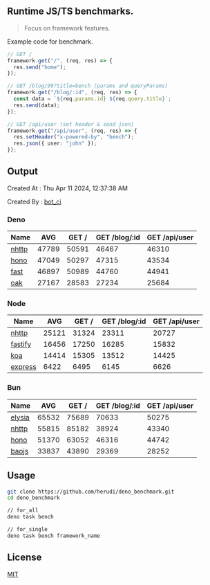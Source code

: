 ## Runtime JS/TS benchmarks.

> Focus on framework features.

Example code for benchmark.
```ts
// GET /
framework.get("/", (req, res) => {
  res.send("home");
});

// GET /blog/99?title=bench (params and queryParams)
framework.get("/blog/:id", (req, res) => {
  const data = `${req.params.id} ${req.query.title}`;
  res.send(data);
});

// GET /api/user (set header & send json)
framework.get("/api/user", (req, res) => {
  res.setHeader("x-powered-by", "bench");
  res.json({ user: "john" });
});
```

## Output
Created At : Thu Apr 11 2024, 12:37:38 AM

Created By : [bot_ci](https://github.com/herudi/deno_benchmarks/commits?author=github-actions%5Bbot%5D)


### Deno
|Name|AVG|GET /|GET /blog/:id|GET /api/user|
|----|----|----|----|----|
|[nhttp](https://github.com/nhttp/nhttp)|47789|50591|46467|46310|
|[hono](https://github.com/honojs/hono)|47049|50297|47315|43534|
|[fast](https://github.com/danteissaias/fast)|46897|50989|44760|44941|
|[oak](https://github.com/oakserver/oak)|27167|28583|27234|25684|
  


### Node
|Name|AVG|GET /|GET /blog/:id|GET /api/user|
|----|----|----|----|----|
|[nhttp](https://github.com/nhttp/nhttp)|25121|31324|23311|20727|
|[fastify](https://github.com/fastify/fastify)|16456|17250|16285|15832|
|[koa](https://github.com/koajs/koa)|14414|15305|13512|14425|
|[express](https://github.com/expressjs/express)|6422|6495|6145|6626|
  


### Bun
|Name|AVG|GET /|GET /blog/:id|GET /api/user|
|----|----|----|----|----|
|[elysia](https://github.com/elysiajs/elysia)|65532|75689|70633|50275|
|[nhttp](https://github.com/nhttp/nhttp)|55815|85182|38924|43340|
|[hono](https://github.com/honojs/hono)|51370|63052|46316|44742|
|[baojs](https://github.com/mattreid1/baojs)|33837|43890|29369|28252|
  



## Usage

```bash
git clone https://github.com/herudi/deno_benchmark.git
cd deno_benchmark

// for_all
deno task bench

// for_single
deno task bench framework_name
```

## License

[MIT](LICENSE)

